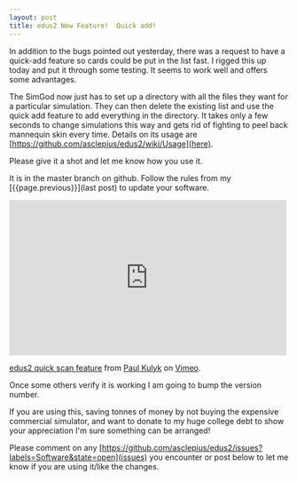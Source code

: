 ```yaml
---
layout: post
title: edus2 New Feature!  Quick add!
---
```


In addition to the bugs pointed out yesterday, there was a request to have a quick-add feature so cards could be put in the list fast.  I rigged this up today and put it through some testing.  It seems to work well and offers some advantages.

The SimGod now just has to set up a directory with all the files they want for a particular simulation.  They can then delete the existing list and use the quick add feature to add everything in the directory.  It takes only a few seconds to change simulations this way and gets rid of fighting to peel back mannequin skin every time.  Details on its usage are [https://github.com/asclepius/edus2/wiki/Usage](here).

Please give it a shot and let me know how you use it.

It is in the master branch on github.  Follow the rules from my [{{page.previous}}](last post) to update your software.  

<iframe src="http://player.vimeo.com/video/58593189" width="500" height="280" frameborder="0" webkitAllowFullScreen mozallowfullscreen allowFullScreen></iframe> <p><a href="http://vimeo.com/58593189">edus2 quick scan feature</a> from <a href="http://vimeo.com/paulkulyk">Paul Kulyk</a> on <a href="http://vimeo.com">Vimeo</a>.</p>

Once some others verify it is working I am going to bump the version number.  

If you are using this, saving tonnes of money by not buying the expensive commercial simulator, and want to donate to my huge college debt to show your appreciation I'm sure something can be arranged!

Please comment on any [https://github.com/asclepius/edus2/issues?labels=Software&state=open](issues) you encounter or post below to let me know if you are using it/like the changes.

